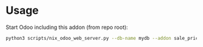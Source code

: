 # Usage

Start Odoo including this addon (from repo root):

```bash
python3 scripts/nix_odoo_web_server.py --db-name mydb --addon sale_pricelist_triple_discount
```
